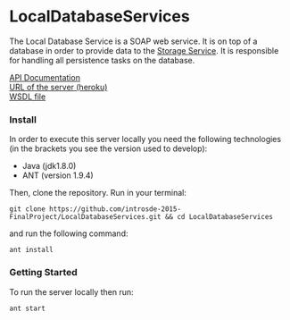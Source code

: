 # LocalDatabaseServices

The Local Database Service is a SOAP web service. It is on top of a database in order to provide data to the [Storage Service](https://github.com/introsde-2015-FinalProject/StorageServices). It is responsible for handling all persistence tasks on the database.

[API Documentation](https://github.com/introsde-2015-FinalProject/LocalDatabaseServices/wiki/API-Documentation)  
[URL of the server (heroku)](https://lds-hidden-taiga-5842.herokuapp.com/sdelab)  
[WSDL file](https://lds-hidden-taiga-5842.herokuapp.com/ws/people?wsdl)

### Install
In order to execute this server locally you need the following technologies (in the brackets you see the version used to develop):

* Java (jdk1.8.0)
* ANT (version 1.9.4)

Then, clone the repository. Run in your terminal:

```
git clone https://github.com/introsde-2015-FinalProject/LocalDatabaseServices.git && cd LocalDatabaseServices
```

and run the following command:
```
ant install
```

### Getting Started
To run the server locally then run:
```
ant start
```
